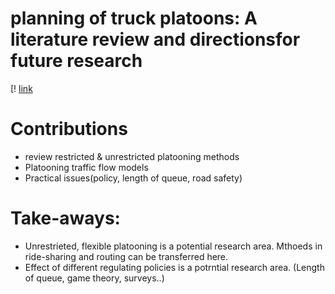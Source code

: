 # planning of truck platoons: A literature review and directionsfor future research

[! [link](https://www.sciencedirect.com/science/article/pii/S0191261517305246)


# Contributions
- review restricted & unrestricted platooning methods
- Platooning traffic flow models
- Practical issues(policy, length of queue, road safety)
# Take-aways:
- Unrestrieted, flexible platooning is a potential research area. Mthoeds in ride-sharing and routing can be transferred here.
- Effect of different regulating policies is a potrntial research area. (Length of queue, game theory, surveys..)
